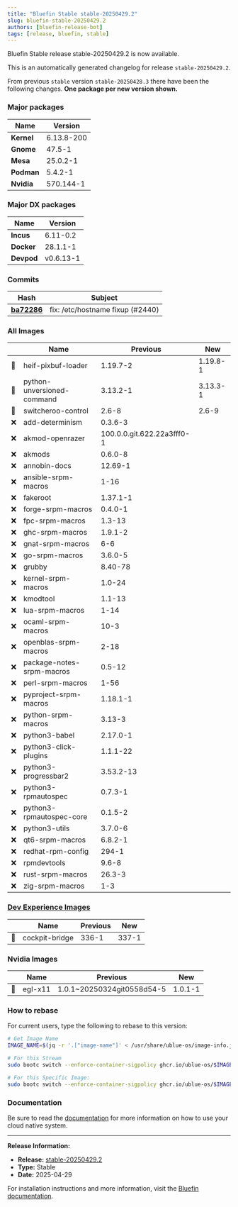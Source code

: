 ```yaml
---
title: "Bluefin Stable stable-20250429.2"
slug: bluefin-stable-20250429.2
authors: [bluefin-release-bot]
tags: [release, bluefin, stable]
---
```


Bluefin Stable release stable-20250429.2 is now available.

<!--truncate-->

This is an automatically generated changelog for release `stable-20250429.2`.

From previous `stable` version `stable-20250428.3` there have been the following changes. **One package per new version shown.**

### Major packages

| Name       | Version    |
| ---------- | ---------- |
| **Kernel** | 6.13.8-200 |
| **Gnome**  | 47.5-1     |
| **Mesa**   | 25.0.2-1   |
| **Podman** | 5.4.2-1    |
| **Nvidia** | 570.144-1  |

### Major DX packages

| Name       | Version   |
| ---------- | --------- |
| **Incus**  | 6.11-0.2  |
| **Docker** | 28.1.1-1  |
| **Devpod** | v0.6.13-1 |

### Commits

| Hash                                                                                               | Subject                          |
| -------------------------------------------------------------------------------------------------- | -------------------------------- |
| **[ba72286](https://github.com/ublue-os/bluefin/commit/ba72286e9f6d5bb03d5a71940ca2dd86a16f6867)** | fix: /etc/hostname fixup (#2440) |

### All Images

|     | Name                       | Previous                   | New      |
| --- | -------------------------- | -------------------------- | -------- |
| 🔄  | heif-pixbuf-loader         | 1.19.7-2                   | 1.19.8-1 |
| 🔄  | python-unversioned-command | 3.13.2-1                   | 3.13.3-1 |
| 🔄  | switcheroo-control         | 2.6-8                      | 2.6-9    |
| ❌  | add-determinism            | 0.3.6-3                    |          |
| ❌  | akmod-openrazer            | 100.0.0.git.622.22a3fff0-1 |          |
| ❌  | akmods                     | 0.6.0-8                    |          |
| ❌  | annobin-docs               | 12.69-1                    |          |
| ❌  | ansible-srpm-macros        | 1-16                       |          |
| ❌  | fakeroot                   | 1.37.1-1                   |          |
| ❌  | forge-srpm-macros          | 0.4.0-1                    |          |
| ❌  | fpc-srpm-macros            | 1.3-13                     |          |
| ❌  | ghc-srpm-macros            | 1.9.1-2                    |          |
| ❌  | gnat-srpm-macros           | 6-6                        |          |
| ❌  | go-srpm-macros             | 3.6.0-5                    |          |
| ❌  | grubby                     | 8.40-78                    |          |
| ❌  | kernel-srpm-macros         | 1.0-24                     |          |
| ❌  | kmodtool                   | 1.1-13                     |          |
| ❌  | lua-srpm-macros            | 1-14                       |          |
| ❌  | ocaml-srpm-macros          | 10-3                       |          |
| ❌  | openblas-srpm-macros       | 2-18                       |          |
| ❌  | package-notes-srpm-macros  | 0.5-12                     |          |
| ❌  | perl-srpm-macros           | 1-56                       |          |
| ❌  | pyproject-srpm-macros      | 1.18.1-1                   |          |
| ❌  | python-srpm-macros         | 3.13-3                     |          |
| ❌  | python3-babel              | 2.17.0-1                   |          |
| ❌  | python3-click-plugins      | 1.1.1-22                   |          |
| ❌  | python3-progressbar2       | 3.53.2-13                  |          |
| ❌  | python3-rpmautospec        | 0.7.3-1                    |          |
| ❌  | python3-rpmautospec-core   | 0.1.5-2                    |          |
| ❌  | python3-utils              | 3.7.0-6                    |          |
| ❌  | qt6-srpm-macros            | 6.8.2-1                    |          |
| ❌  | redhat-rpm-config          | 294-1                      |          |
| ❌  | rpmdevtools                | 9.6-8                      |          |
| ❌  | rust-srpm-macros           | 26.3-3                     |          |
| ❌  | zig-srpm-macros            | 1-3                        |          |

### [Dev Experience Images](https://docs.projectbluefin.io/bluefin-dx)

|     | Name           | Previous | New   |
| --- | -------------- | -------- | ----- |
| 🔄  | cockpit-bridge | 336-1    | 337-1 |

### Nvidia Images

|     | Name    | Previous                   | New     |
| --- | ------- | -------------------------- | ------- |
| 🔄  | egl-x11 | 1.0.1~20250324git0558d54-5 | 1.0.1-1 |

### How to rebase

For current users, type the following to rebase to this version:

```bash
# Get Image Name
IMAGE_NAME=$(jq -r '.["image-name"]' < /usr/share/ublue-os/image-info.json)

# For this Stream
sudo bootc switch --enforce-container-sigpolicy ghcr.io/ublue-os/$IMAGE_NAME:stable

# For this Specific Image:
sudo bootc switch --enforce-container-sigpolicy ghcr.io/ublue-os/$IMAGE_NAME:stable-20250429.2
```

### Documentation

Be sure to read the [documentation](https://docs.projectbluefin.io/) for more information
on how to use your cloud native system.

---

**Release Information:**

- **Release:** [stable-20250429.2](https://github.com/ublue-os/bluefin/releases/tag/stable-20250429.2)
- **Type:** Stable
- **Date:** 2025-04-29

For installation instructions and more information, visit the [Bluefin documentation](https://docs.projectbluefin.io/).
